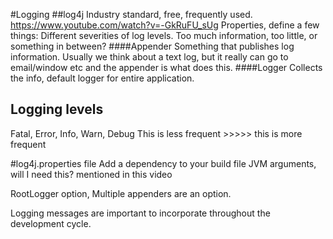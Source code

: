 #Logging 
##log4j
Industry standard, free, frequently used. 
https://www.youtube.com/watch?v=-GkRuFU_sUg
Properties, define a few things:
Different severities of log levels. Too much information, too little, or something in between?
####Appender 
Something that publishes log information. Usually we think about a text log, but it really can go to email/window etc and the appender is what does this.
####Logger 
Collects the info, default logger for entire application.

## Logging levels 
Fatal, Error, Info, Warn, Debug 
This is less frequent >>>>> this is more frequent

#log4j.properties file 
Add a dependency to your build file
JVM arguments, will I need this? mentioned in this video


RootLogger option, 
Multiple appenders are an option.

Logging messages are important to incorporate throughout the development cycle. 
